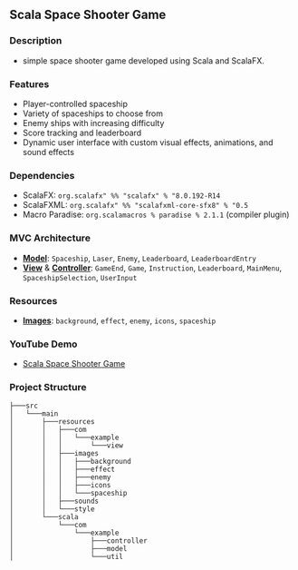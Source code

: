 ## Scala Space Shooter Game

### Description
- simple space shooter game developed using Scala and ScalaFX. 

### Features
- Player-controlled spaceship
- Variety of spaceships to choose from
- Enemy ships with increasing difficulty
- Score tracking and leaderboard
- Dynamic user interface with custom visual effects, animations, and sound effects

### Dependencies
- ScalaFX: `org.scalafx" %% "scalafx" % "8.0.192-R14`
- ScalaFXML: `org.scalafx" %% "scalafxml-core-sfx8" % "0.5`
- Macro Paradise: `org.scalamacros % paradise % 2.1.1` (compiler plugin)

### MVC Architecture
- [**Model**](src/main/scala/com/example/model): `Spaceship`, `Laser`, `Enemy`, `Leaderboard`, `LeaderboardEntry`
- [**View**](src/main/resources/com/example/view) & [**Controller**](src/main/scala/com/example/controller): `GameEnd`, `Game`, `Instruction`, `Leaderboard`, `MainMenu`, `SpaceshipSelection`, `UserInput`

### Resources
- [**Images**](src/main/resources/images): `background`, `effect`, `enemy`, `icons`, `spaceship`

### YouTube Demo
- [Scala Space Shooter Game](https://youtu.be/gxv_pGzMu0c)

### Project Structure
```
├───src
│   └───main
│       ├───resources
│       │   ├───com
│       │   │   └───example
│       │   │       └───view
│       │   ├───images
│       │   │   ├───background
│       │   │   ├───effect
│       │   │   ├───enemy
│       │   │   ├───icons
│       │   │   └───spaceship
│       │   ├───sounds
│       │   └───style
│       └───scala
│           └───com
│               └───example
│                   ├───controller
│                   ├───model
│                   └───util
```
